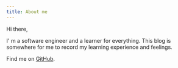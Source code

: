 ```yaml
---
title: About me
---
```


Hi there,

I' m a software engineer and a learner for everything. This blog is somewhere for me to record my learning experience and feelings.

Find me on [GitHub](https://github.com/jingnong).

